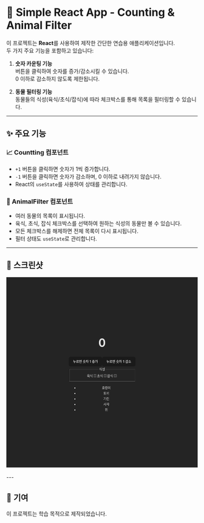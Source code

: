 # 🐯 Simple React App - Counting & Animal Filter

이 프로젝트는 **React**를 사용하여 제작한 간단한 연습용 애플리케이션입니다.  
두 가지 주요 기능을 포함하고 있습니다:

1. **숫자 카운팅 기능**  
   버튼을 클릭하여 숫자를 증가/감소시킬 수 있습니다.  
   0 이하로 감소하지 않도록 제한됩니다.

2. **동물 필터링 기능**  
   동물들의 식성(육식/초식/잡식)에 따라 체크박스를 통해 목록을 필터링할 수 있습니다.

---

## ✨ 주요 기능

### 📈 Countting 컴포넌트

-   `+1` 버튼을 클릭하면 숫자가 1씩 증가합니다.
-   `-1` 버튼을 클릭하면 숫자가 감소하며, 0 이하로 내려가지 않습니다.
-   React의 `useState`를 사용하여 상태를 관리합니다.

### 🦁 AnimalFilter 컴포넌트

-   여러 동물의 목록이 표시됩니다.
-   육식, 초식, 잡식 체크박스를 선택하여 원하는 식성의 동물만 볼 수 있습니다.
-   모든 체크박스를 해제하면 전체 목록이 다시 표시됩니다.
-   필터 상태도 `useState`로 관리합니다.

---

## 🚀 스크린샷

<p align = "center">
<img src = "./img/runScreen.png" width = "600px" height="500px">
</p>
---

## 🙌 기여

이 프로젝트는 학습 목적으로 제작되었습니다.
